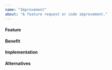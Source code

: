 ```yaml
---
name: "Improvement"
about: "A feature request or code improvement."
---
```


<!-- Please try to describe precisely what you would like to do in Cranelift and/or
expect from it. You can answer the questions below if they're relevant and
delete this text before submitting. Thanks for opening an issue! -->

#### Feature

<!-- What is the feature or code improvement you would like to do in Cranelift? -->


#### Benefit

<!-- What is the value of adding this in Cranelift? -->


#### Implementation

<!-- Do you have an implementation plan, and/or ideas for data structures or algorithms to use? -->


#### Alternatives

<!-- Have you considered alternative implementations? If so, how are they better or worse than your proposal? -->
